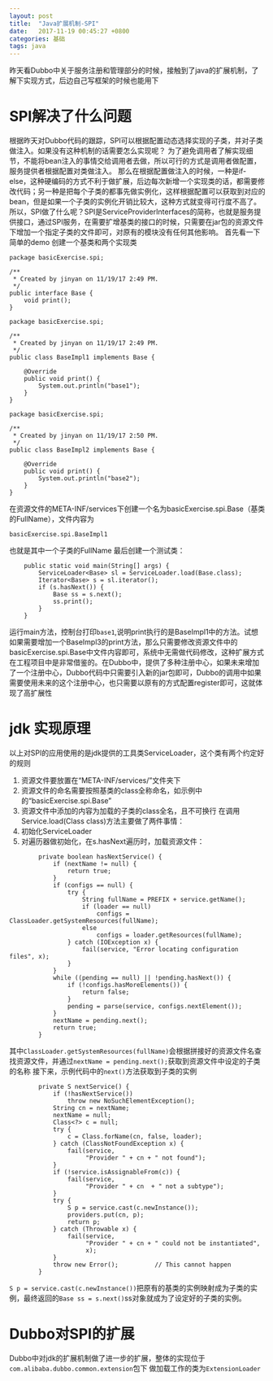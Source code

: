 ```yaml
---
layout: post
title:  "Java扩展机制-SPI"
date:   2017-11-19 00:45:27 +0800
categories: 基础
tags: java
---
```


昨天看Dubbo中关于服务注册和管理部分的时候，接触到了java的扩展机制，了解下实现方式，后边自己写框架的时候也能用下

# SPI解决了什么问题

根据昨天对Dubbo代码的跟踪，SPI可以根据配置动态选择实现的子类，并对子类做注入。如果没有这种机制的话需要怎么实现呢？
为了避免调用者了解实现细节，不能将bean注入的事情交给调用者去做，所以可行的方式是调用者做配置，服务提供者根据配置对类做注入。
那么在根据配置做注入的时候，一种是if-else，这种硬编码的方式不利于做扩展，后边每次新增一个实现类的话，都需要修改代码；另一种是把每个子类的都事先做实例化，这样根据配置可以获取到对应的bean，但是如果一个子类的实例化开销比较大，这种方式就变得可行度不高了。
所以，SPI做了什么呢？SPI是ServiceProviderInterfaces的简称，也就是服务提供接口，通过SPI服务，在需要扩增基类的接口的时候，只需要在jar包的资源文件下增加一个指定子类的文件即可，对原有的模块没有任何其他影响。
首先看一下简单的demo
创建一个基类和两个实现类

~~~
package basicExercise.spi;

/**
 * Created by jinyan on 11/19/17 2:49 PM.
 */
public interface Base {
    void print();
}
~~~


~~~
package basicExercise.spi;

/**
 * Created by jinyan on 11/19/17 2:49 PM.
 */
public class BaseImpl1 implements Base {

    @Override
    public void print() {
        System.out.println("base1");
    }
}
~~~

~~~
package basicExercise.spi;

/**
 * Created by jinyan on 11/19/17 2:50 PM.
 */
public class BaseImpl2 implements Base {

    @Override
    public void print() {
        System.out.println("base2");
    }
}
~~~

在资源文件的META-INF/services下创建一个名为basicExercise.spi.Base（基类的FullName），文件内容为

~~~
basicExercise.spi.BaseImpl1
~~~

也就是其中一个子类的FullName
最后创建一个测试类：

~~~
    public static void main(String[] args) {
        ServiceLoader<Base> sl = ServiceLoader.load(Base.class);
        Iterator<Base> s = sl.iterator();
        if (s.hasNext()) {
            Base ss = s.next();
            ss.print();
        }
    }
~~~

运行main方法，控制台打印`base1`,说明print执行的是BaseImpl1中的方法。试想如果需要增加一个BaseImpl3的print方法，那么只需要修改资源文件中的basicExercise.spi.Base中文件内容即可，系统中无需做代码修改，这种扩展方式在工程项目中是非常借鉴的。在Dubbo中，提供了多种注册中心，如果未来增加了一个注册中心，Dubbo代码中只需要引入新的jar包即可，Dubbo的调用中如果需要使用未来的这个注册中心，也只需要以原有的方式配置register即可，这就体现了高扩展性

# jdk 实现原理
以上对SPI的应用使用的是jdk提供的工具类ServiceLoader，这个类有两个约定好的规则
1. 资源文件要放置在“META-INF/services/”文件夹下
2. 资源文件的命名需要按照基类的class全称命名，如示例中的“basicExercise.spi.Base”
3. 资源文件中添加的内容为加载的子类的class全名，且不可换行
在调用Service.load(Class class)方法主要做了两件事情：
1. 初始化ServiceLoader
2. 对遍历器做初始化，在s.hasNext遍历时，加载资源文件：
~~~
        private boolean hasNextService() {
            if (nextName != null) {
                return true;
            }
            if (configs == null) {
                try {
                    String fullName = PREFIX + service.getName();
                    if (loader == null)
                        configs = ClassLoader.getSystemResources(fullName);
                    else
                        configs = loader.getResources(fullName);
                } catch (IOException x) {
                    fail(service, "Error locating configuration files", x);
                }
            }
            while ((pending == null) || !pending.hasNext()) {
                if (!configs.hasMoreElements()) {
                    return false;
                }
                pending = parse(service, configs.nextElement());
            }
            nextName = pending.next();
            return true;
        }
~~~
其中`ClassLoader.getSystemResources(fullName)`会根据拼接好的资源文件名查找资源文件，并通过`nextName = pending.next();`获取到资源文件中设定的子类的名称
接下来，示例代码中的`next()`方法获取到子类的实例
~~~
        private S nextService() {
            if (!hasNextService())
                throw new NoSuchElementException();
            String cn = nextName;
            nextName = null;
            Class<?> c = null;
            try {
                c = Class.forName(cn, false, loader);
            } catch (ClassNotFoundException x) {
                fail(service,
                     "Provider " + cn + " not found");
            }
            if (!service.isAssignableFrom(c)) {
                fail(service,
                     "Provider " + cn  + " not a subtype");
            }
            try {
                S p = service.cast(c.newInstance());
                providers.put(cn, p);
                return p;
            } catch (Throwable x) {
                fail(service,
                     "Provider " + cn + " could not be instantiated",
                     x);
            }
            throw new Error();          // This cannot happen
        }
~~~
`S p = service.cast(c.newInstance())`把原有的基类的实例映射成为子类的实例，最终返回的`Base ss = s.next()`ss对象就成为了设定好的子类的实例。

# Dubbo对SPI的扩展
Dubbo中对jdk的扩展机制做了进一步的扩展，整体的实现位于`com.alibaba.dubbo.common.extension`包下
做加载工作的类为`ExtensionLoader`




